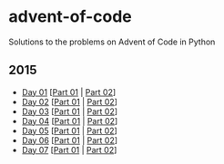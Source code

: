 # advent-of-code
Solutions to the problems on Advent of Code in Python

## 2015
- [Day 01](2015/day_01) [[Part 01](2015/day_01/day_01_solution_part_01.py) | [Part 02](2015/day_01/day_01_solution_part_02.py)]
- [Day 02](2015/day_02) [[Part 01](2015/day_02/day_02_solution_part_01.py) | [Part 02](2015/day_02/day_02_solution_part_02.py)]
- [Day 03](2015/day_03) [[Part 01](2015/day_03/day_03_solution_part_01.py) | [Part 02](2015/day_03/day_03_solution_part_02.py)]
- [Day 04](2015/day_04) [[Part 01](2015/day_04/day_04_solution_part_01.py) | [Part 02](2015/day_04/day_04_solution_part_02.py)]
- [Day 05](2015/day_05) [[Part 01](2015/day_05/day_05_solution_part_01.py) | [Part 02](2015/day_05/day_05_solution_part_02.py)]
- [Day 06](2015/day_06) [[Part 01](2015/day_06/day_06_solution_part_01.py) | [Part 02](2015/day_06/day_06_solution_part_02.py)]
- [Day 07](2015/day_07) [[Part 01](2015/day_07/day_07_solution_part_01.py) | [Part 02](2015/day_07/day_07_solution_part_02.py)]
<!--
- [Day 08](2015/day_08) [[Part 01](2015/day_08/day_08_solution_part_01.py) | [Part 02](2015/day_08/day_08_solution_part_02.py)]
- [Day 09](2015/day_09) [[Part 01](2015/day_09/day_09_solution_part_01.py) | [Part 02](2015/day_09/day_09_solution_part_02.py)]
- [Day 10](2015/day_10) [[Part 01](2015/day_10/day_10_solution_part_01.py) | [Part 02](2015/day_10/day_10_solution_part_02.py)]
- [Day 11](2015/day_11) [[Part 01](2015/day_11/day_11_solution_part_01.py) | [Part 02](2015/day_11/day_11_solution_part_02.py)]
- [Day 12](2015/day_12) [[Part 01](2015/day_12/day_12_solution_part_01.py) | [Part 02](2015/day_12/day_12_solution_part_02.py)]
- [Day 13](2015/day_13) [[Part 01](2015/day_13/day_13_solution_part_01.py) | [Part 02](2015/day_13/day_13_solution_part_02.py)]
- [Day 14](2015/day_14) [[Part 01](2015/day_14/day_14_solution_part_01.py) | [Part 02](2015/day_14/day_14_solution_part_02.py)]
- [Day 15](2015/day_15) [[Part 01](2015/day_15/day_15_solution_part_01.py) | [Part 02](2015/day_15/day_15_solution_part_02.py)]
- [Day 16](2015/day_16) [[Part 01](2015/day_16/day_16_solution_part_01.py) | [Part 02](2015/day_16/day_16_solution_part_02.py)]
- [Day 17](2015/day_17) [[Part 01](2015/day_17/day_17_solution_part_01.py) | [Part 02](2015/day_17/day_17_solution_part_02.py)]
- [Day 18](2015/day_18) [[Part 01](2015/day_18/day_18_solution_part_01.py) | [Part 02](2015/day_18/day_18_solution_part_02.py)]
- [Day 19](2015/day_19) [[Part 01](2015/day_19/day_19_solution_part_01.py) | [Part 02](2015/day_19/day_19_solution_part_02.py)]
- [Day 20](2015/day_20) [[Part 01](2015/day_20/day_20_solution_part_01.py) | [Part 02](2015/day_20/day_20_solution_part_02.py)]
- [Day 21](2015/day_21) [[Part 01](2015/day_21/day_21_solution_part_01.py) | [Part 02](2015/day_21/day_21_solution_part_02.py)]
- [Day 22](2015/day_22) [[Part 01](2015/day_22/day_22_solution_part_01.py) | [Part 02](2015/day_22/day_22_solution_part_02.py)]
- [Day 23](2015/day_23) [[Part 01](2015/day_23/day_23_solution_part_01.py) | [Part 02](2015/day_23/day_23_solution_part_02.py)]
- [Day 24](2015/day_24) [[Part 01](2015/day_24/day_24_solution_part_01.py) | [Part 02](2015/day_24/day_24_solution_part_02.py)]
- [Day 25](2015/day_25) [[Part 01](2015/day_25/day_25_solution_part_01.py) | [Part 02](2015/day_25/day_25_solution_part_02.py)]

## 2016
- [Day 01](2016/day_01) [[Part 01](2016/day_01/day_01_solution_part_01.py) | [Part 02](2016/day_01/day_01_solution_part_02.py)]
- [Day 02](2016/day_02) [[Part 01](2016/day_02/day_02_solution_part_01.py) | [Part 02](2016/day_02/day_02_solution_part_02.py)]
- [Day 03](2016/day_03) [[Part 01](2016/day_03/day_03_solution_part_01.py) | [Part 02](2016/day_03/day_03_solution_part_02.py)]
- [Day 04](2016/day_04) [[Part 01](2016/day_04/day_04_solution_part_01.py) | [Part 02](2016/day_04/day_04_solution_part_02.py)]
- [Day 05](2016/day_05) [[Part 01](2016/day_05/day_05_solution_part_01.py) | [Part 02](2016/day_05/day_05_solution_part_02.py)]
- [Day 06](2016/day_06) [[Part 01](2016/day_06/day_06_solution_part_01.py) | [Part 02](2016/day_06/day_06_solution_part_02.py)]
- [Day 07](2016/day_07) [[Part 01](2016/day_07/day_07_solution_part_01.py) | [Part 02](2016/day_07/day_07_solution_part_02.py)]
- [Day 08](2016/day_08) [[Part 01](2016/day_08/day_08_solution_part_01.py) | [Part 02](2016/day_08/day_08_solution_part_02.py)]
- [Day 09](2016/day_09) [[Part 01](2016/day_09/day_09_solution_part_01.py) | [Part 02](2016/day_09/day_09_solution_part_02.py)]
- [Day 10](2016/day_10) [[Part 01](2016/day_10/day_10_solution_part_01.py) | [Part 02](2016/day_10/day_10_solution_part_02.py)]
- [Day 11](2016/day_11) [[Part 01](2016/day_11/day_11_solution_part_01.py) | [Part 02](2016/day_11/day_11_solution_part_02.py)]
- [Day 12](2016/day_12) [[Part 01](2016/day_12/day_12_solution_part_01.py) | [Part 02](2016/day_12/day_12_solution_part_02.py)]
- [Day 13](2016/day_13) [[Part 01](2016/day_13/day_13_solution_part_01.py) | [Part 02](2016/day_13/day_13_solution_part_02.py)]
- [Day 14](2016/day_14) [[Part 01](2016/day_14/day_14_solution_part_01.py) | [Part 02](2016/day_14/day_14_solution_part_02.py)]
- [Day 15](2016/day_15) [[Part 01](2016/day_15/day_15_solution_part_01.py) | [Part 02](2016/day_15/day_15_solution_part_02.py)]
- [Day 16](2016/day_16) [[Part 01](2016/day_16/day_16_solution_part_01.py) | [Part 02](2016/day_16/day_16_solution_part_02.py)]
- [Day 17](2016/day_17) [[Part 01](2016/day_17/day_17_solution_part_01.py) | [Part 02](2016/day_17/day_17_solution_part_02.py)]
- [Day 18](2016/day_18) [[Part 01](2016/day_18/day_18_solution_part_01.py) | [Part 02](2016/day_18/day_18_solution_part_02.py)]
- [Day 19](2016/day_19) [[Part 01](2016/day_19/day_19_solution_part_01.py) | [Part 02](2016/day_19/day_19_solution_part_02.py)]
- [Day 20](2016/day_20) [[Part 01](2016/day_20/day_20_solution_part_01.py) | [Part 02](2016/day_20/day_20_solution_part_02.py)]
- [Day 21](2016/day_21) [[Part 01](2016/day_21/day_21_solution_part_01.py) | [Part 02](2016/day_21/day_21_solution_part_02.py)]
- [Day 22](2016/day_22) [[Part 01](2016/day_22/day_22_solution_part_01.py) | [Part 02](2016/day_22/day_22_solution_part_02.py)]
- [Day 23](2016/day_23) [[Part 01](2016/day_23/day_23_solution_part_01.py) | [Part 02](2016/day_23/day_23_solution_part_02.py)]
- [Day 24](2016/day_24) [[Part 01](2016/day_24/day_24_solution_part_01.py) | [Part 02](2016/day_24/day_24_solution_part_02.py)]
- [Day 25](2016/day_25) [[Part 01](2016/day_25/day_25_solution_part_01.py) | [Part 02](2016/day_25/day_25_solution_part_02.py)]

## 2017
- [Day 01](2017/day_01) [[Part 01](2017/day_01/day_01_solution_part_01.py) | [Part 02](2017/day_01/day_01_solution_part_02.py)]
- [Day 02](2017/day_02) [[Part 01](2017/day_02/day_02_solution_part_01.py) | [Part 02](2017/day_02/day_02_solution_part_02.py)]
- [Day 03](2017/day_03) [[Part 01](2017/day_03/day_03_solution_part_01.py) | [Part 02](2017/day_03/day_03_solution_part_02.py)]
- [Day 04](2017/day_04) [[Part 01](2017/day_04/day_04_solution_part_01.py) | [Part 02](2017/day_04/day_04_solution_part_02.py)]
- [Day 05](2017/day_05) [[Part 01](2017/day_05/day_05_solution_part_01.py) | [Part 02](2017/day_05/day_05_solution_part_02.py)]
- [Day 06](2017/day_06) [[Part 01](2017/day_06/day_06_solution_part_01.py) | [Part 02](2017/day_06/day_06_solution_part_02.py)]
- [Day 07](2017/day_07) [[Part 01](2017/day_07/day_07_solution_part_01.py) | [Part 02](2017/day_07/day_07_solution_part_02.py)]
- [Day 08](2017/day_08) [[Part 01](2017/day_08/day_08_solution_part_01.py) | [Part 02](2017/day_08/day_08_solution_part_02.py)]
- [Day 09](2017/day_09) [[Part 01](2017/day_09/day_09_solution_part_01.py) | [Part 02](2017/day_09/day_09_solution_part_02.py)]
- [Day 10](2017/day_10) [[Part 01](2017/day_10/day_10_solution_part_01.py) | [Part 02](2017/day_10/day_10_solution_part_02.py)]
- [Day 11](2017/day_11) [[Part 01](2017/day_11/day_11_solution_part_01.py) | [Part 02](2017/day_11/day_11_solution_part_02.py)]
- [Day 12](2017/day_12) [[Part 01](2017/day_12/day_12_solution_part_01.py) | [Part 02](2017/day_12/day_12_solution_part_02.py)]
- [Day 13](2017/day_13) [[Part 01](2017/day_13/day_13_solution_part_01.py) | [Part 02](2017/day_13/day_13_solution_part_02.py)]
- [Day 14](2017/day_14) [[Part 01](2017/day_14/day_14_solution_part_01.py) | [Part 02](2017/day_14/day_14_solution_part_02.py)]
- [Day 15](2017/day_15) [[Part 01](2017/day_15/day_15_solution_part_01.py) | [Part 02](2017/day_15/day_15_solution_part_02.py)]
- [Day 16](2017/day_16) [[Part 01](2017/day_16/day_16_solution_part_01.py) | [Part 02](2017/day_16/day_16_solution_part_02.py)]
- [Day 17](2017/day_17) [[Part 01](2017/day_17/day_17_solution_part_01.py) | [Part 02](2017/day_17/day_17_solution_part_02.py)]
- [Day 18](2017/day_18) [[Part 01](2017/day_18/day_18_solution_part_01.py) | [Part 02](2017/day_18/day_18_solution_part_02.py)]
- [Day 19](2017/day_19) [[Part 01](2017/day_19/day_19_solution_part_01.py) | [Part 02](2017/day_19/day_19_solution_part_02.py)]
- [Day 20](2017/day_20) [[Part 01](2017/day_20/day_20_solution_part_01.py) | [Part 02](2017/day_20/day_20_solution_part_02.py)]
- [Day 21](2017/day_21) [[Part 01](2017/day_21/day_21_solution_part_01.py) | [Part 02](2017/day_21/day_21_solution_part_02.py)]
- [Day 22](2017/day_22) [[Part 01](2017/day_22/day_22_solution_part_01.py) | [Part 02](2017/day_22/day_22_solution_part_02.py)]
- [Day 23](2017/day_23) [[Part 01](2017/day_23/day_23_solution_part_01.py) | [Part 02](2017/day_23/day_23_solution_part_02.py)]
- [Day 24](2017/day_24) [[Part 01](2017/day_24/day_24_solution_part_01.py) | [Part 02](2017/day_24/day_24_solution_part_02.py)]
- [Day 25](2017/day_25) [[Part 01](2017/day_25/day_25_solution_part_01.py) | [Part 02](2017/day_25/day_25_solution_part_02.py)]

## 2018
- [Day 01](2018/day_01) [[Part 01](2018/day_01/day_01_solution_part_01.py) | [Part 02](2018/day_01/day_01_solution_part_02.py)]
- [Day 02](2018/day_02) [[Part 01](2018/day_02/day_02_solution_part_01.py) | [Part 02](2018/day_02/day_02_solution_part_02.py)]
- [Day 03](2018/day_03) [[Part 01](2018/day_03/day_03_solution_part_01.py) | [Part 02](2018/day_03/day_03_solution_part_02.py)]
- [Day 04](2018/day_04) [[Part 01](2018/day_04/day_04_solution_part_01.py) | [Part 02](2018/day_04/day_04_solution_part_02.py)]
- [Day 05](2018/day_05) [[Part 01](2018/day_05/day_05_solution_part_01.py) | [Part 02](2018/day_05/day_05_solution_part_02.py)]
- [Day 06](2018/day_06) [[Part 01](2018/day_06/day_06_solution_part_01.py) | [Part 02](2018/day_06/day_06_solution_part_02.py)]
- [Day 07](2018/day_07) [[Part 01](2018/day_07/day_07_solution_part_01.py) | [Part 02](2018/day_07/day_07_solution_part_02.py)]
- [Day 08](2018/day_08) [[Part 01](2018/day_08/day_08_solution_part_01.py) | [Part 02](2018/day_08/day_08_solution_part_02.py)]
- [Day 09](2018/day_09) [[Part 01](2018/day_09/day_09_solution_part_01.py) | [Part 02](2018/day_09/day_09_solution_part_02.py)]
- [Day 10](2018/day_10) [[Part 01](2018/day_10/day_10_solution_part_01.py) | [Part 02](2018/day_10/day_10_solution_part_02.py)]
- [Day 11](2018/day_11) [[Part 01](2018/day_11/day_11_solution_part_01.py) | [Part 02](2018/day_11/day_11_solution_part_02.py)]
- [Day 12](2018/day_12) [[Part 01](2018/day_12/day_12_solution_part_01.py) | [Part 02](2018/day_12/day_12_solution_part_02.py)]
- [Day 13](2018/day_13) [[Part 01](2018/day_13/day_13_solution_part_01.py) | [Part 02](2018/day_13/day_13_solution_part_02.py)]
- [Day 14](2018/day_14) [[Part 01](2018/day_14/day_14_solution_part_01.py) | [Part 02](2018/day_14/day_14_solution_part_02.py)]
- [Day 15](2018/day_15) [[Part 01](2018/day_15/day_15_solution_part_01.py) | [Part 02](2018/day_15/day_15_solution_part_02.py)]
- [Day 16](2018/day_16) [[Part 01](2018/day_16/day_16_solution_part_01.py) | [Part 02](2018/day_16/day_16_solution_part_02.py)]
- [Day 17](2018/day_17) [[Part 01](2018/day_17/day_17_solution_part_01.py) | [Part 02](2018/day_17/day_17_solution_part_02.py)]
- [Day 18](2018/day_18) [[Part 01](2018/day_18/day_18_solution_part_01.py) | [Part 02](2018/day_18/day_18_solution_part_02.py)]
- [Day 19](2018/day_19) [[Part 01](2018/day_19/day_19_solution_part_01.py) | [Part 02](2018/day_19/day_19_solution_part_02.py)]
- [Day 20](2018/day_20) [[Part 01](2018/day_20/day_20_solution_part_01.py) | [Part 02](2018/day_20/day_20_solution_part_02.py)]
- [Day 21](2018/day_21) [[Part 01](2018/day_21/day_21_solution_part_01.py) | [Part 02](2018/day_21/day_21_solution_part_02.py)]
- [Day 22](2018/day_22) [[Part 01](2018/day_22/day_22_solution_part_01.py) | [Part 02](2018/day_22/day_22_solution_part_02.py)]
- [Day 23](2018/day_23) [[Part 01](2018/day_23/day_23_solution_part_01.py) | [Part 02](2018/day_23/day_23_solution_part_02.py)]
- [Day 24](2018/day_24) [[Part 01](2018/day_24/day_24_solution_part_01.py) | [Part 02](2018/day_24/day_24_solution_part_02.py)]
- [Day 25](2018/day_25) [[Part 01](2018/day_25/day_25_solution_part_01.py) | [Part 02](2018/day_25/day_25_solution_part_02.py)]

## 2019
- [Day 01](2019/day_01) [[Part 01](2019/day_01/day_01_solution_part_01.py) | [Part 02](2019/day_01/day_01_solution_part_02.py)]
- [Day 02](2019/day_02) [[Part 01](2019/day_02/day_02_solution_part_01.py) | [Part 02](2019/day_02/day_02_solution_part_02.py)]
- [Day 03](2019/day_03) [[Part 01](2019/day_03/day_03_solution_part_01.py) | [Part 02](2019/day_03/day_03_solution_part_02.py)]
- [Day 04](2019/day_04) [[Part 01](2019/day_04/day_04_solution_part_01.py) | [Part 02](2019/day_04/day_04_solution_part_02.py)]
- [Day 05](2019/day_05) [[Part 01](2019/day_05/day_05_solution_part_01.py) | [Part 02](2019/day_05/day_05_solution_part_02.py)]
- [Day 06](2019/day_06) [[Part 01](2019/day_06/day_06_solution_part_01.py) | [Part 02](2019/day_06/day_06_solution_part_02.py)]
- [Day 07](2019/day_07) [[Part 01](2019/day_07/day_07_solution_part_01.py) | [Part 02](2019/day_07/day_07_solution_part_02.py)]
- [Day 08](2019/day_08) [[Part 01](2019/day_08/day_08_solution_part_01.py) | [Part 02](2019/day_08/day_08_solution_part_02.py)]
- [Day 09](2019/day_09) [[Part 01](2019/day_09/day_09_solution_part_01.py) | [Part 02](2019/day_09/day_09_solution_part_02.py)]
- [Day 10](2019/day_10) [[Part 01](2019/day_10/day_10_solution_part_01.py) | [Part 02](2019/day_10/day_10_solution_part_02.py)]
- [Day 11](2019/day_11) [[Part 01](2019/day_11/day_11_solution_part_01.py) | [Part 02](2019/day_11/day_11_solution_part_02.py)]
- [Day 12](2019/day_12) [[Part 01](2019/day_12/day_12_solution_part_01.py) | [Part 02](2019/day_12/day_12_solution_part_02.py)]
- [Day 13](2019/day_13) [[Part 01](2019/day_13/day_13_solution_part_01.py) | [Part 02](2019/day_13/day_13_solution_part_02.py)]
- [Day 14](2019/day_14) [[Part 01](2019/day_14/day_14_solution_part_01.py) | [Part 02](2019/day_14/day_14_solution_part_02.py)]
- [Day 15](2019/day_15) [[Part 01](2019/day_15/day_15_solution_part_01.py) | [Part 02](2019/day_15/day_15_solution_part_02.py)]
- [Day 16](2019/day_16) [[Part 01](2019/day_16/day_16_solution_part_01.py) | [Part 02](2019/day_16/day_16_solution_part_02.py)]
- [Day 17](2019/day_17) [[Part 01](2019/day_17/day_17_solution_part_01.py) | [Part 02](2019/day_17/day_17_solution_part_02.py)]
- [Day 18](2019/day_18) [[Part 01](2019/day_18/day_18_solution_part_01.py) | [Part 02](2019/day_18/day_18_solution_part_02.py)]
- [Day 19](2019/day_19) [[Part 01](2019/day_19/day_19_solution_part_01.py) | [Part 02](2019/day_19/day_19_solution_part_02.py)]
- [Day 20](2019/day_20) [[Part 01](2019/day_20/day_20_solution_part_01.py) | [Part 02](2019/day_20/day_20_solution_part_02.py)]
- [Day 21](2019/day_21) [[Part 01](2019/day_21/day_21_solution_part_01.py) | [Part 02](2019/day_21/day_21_solution_part_02.py)]
- [Day 22](2019/day_22) [[Part 01](2019/day_22/day_22_solution_part_01.py) | [Part 02](2019/day_22/day_22_solution_part_02.py)]
- [Day 23](2019/day_23) [[Part 01](2019/day_23/day_23_solution_part_01.py) | [Part 02](2019/day_23/day_23_solution_part_02.py)]
- [Day 24](2019/day_24) [[Part 01](2019/day_24/day_24_solution_part_01.py) | [Part 02](2019/day_24/day_24_solution_part_02.py)]
- [Day 25](2019/day_25) [[Part 01](2019/day_25/day_25_solution_part_01.py) | [Part 02](2019/day_25/day_25_solution_part_02.py)]

## 2020
- [Day 01](2020/day_01) [[Part 01](2020/day_01/day_01_solution_part_01.py) | [Part 02](2020/day_01/day_01_solution_part_02.py)]
- [Day 02](2020/day_02) [[Part 01](2020/day_02/day_02_solution_part_01.py) | [Part 02](2020/day_02/day_02_solution_part_02.py)]
- [Day 03](2020/day_03) [[Part 01](2020/day_03/day_03_solution_part_01.py) | [Part 02](2020/day_03/day_03_solution_part_02.py)]
- [Day 04](2020/day_04) [[Part 01](2020/day_04/day_04_solution_part_01.py) | [Part 02](2020/day_04/day_04_solution_part_02.py)]
- [Day 05](2020/day_05) [[Part 01](2020/day_05/day_05_solution_part_01.py) | [Part 02](2020/day_05/day_05_solution_part_02.py)]
- [Day 06](2020/day_06) [[Part 01](2020/day_06/day_06_solution_part_01.py) | [Part 02](2020/day_06/day_06_solution_part_02.py)]
- [Day 07](2020/day_07) [[Part 01](2020/day_07/day_07_solution_part_01.py) | [Part 02](2020/day_07/day_07_solution_part_02.py)]
- [Day 08](2020/day_08) [[Part 01](2020/day_08/day_08_solution_part_01.py) | [Part 02](2020/day_08/day_08_solution_part_02.py)]
- [Day 09](2020/day_09) [[Part 01](2020/day_09/day_09_solution_part_01.py) | [Part 02](2020/day_09/day_09_solution_part_02.py)]
- [Day 10](2020/day_10) [[Part 01](2020/day_10/day_10_solution_part_01.py) | [Part 02](2020/day_10/day_10_solution_part_02.py)]
- [Day 11](2020/day_11) [[Part 01](2020/day_11/day_11_solution_part_01.py) | [Part 02](2020/day_11/day_11_solution_part_02.py)]
- [Day 12](2020/day_12) [[Part 01](2020/day_12/day_12_solution_part_01.py) | [Part 02](2020/day_12/day_12_solution_part_02.py)]
- [Day 13](2020/day_13) [[Part 01](2020/day_13/day_13_solution_part_01.py) | [Part 02](2020/day_13/day_13_solution_part_02.py)]
- [Day 14](2020/day_14) [[Part 01](2020/day_14/day_14_solution_part_01.py) | [Part 02](2020/day_14/day_14_solution_part_02.py)]
- [Day 15](2020/day_15) [[Part 01](2020/day_15/day_15_solution_part_01.py) | [Part 02](2020/day_15/day_15_solution_part_02.py)]
- [Day 16](2020/day_16) [[Part 01](2020/day_16/day_16_solution_part_01.py) | [Part 02](2020/day_16/day_16_solution_part_02.py)]
- [Day 17](2020/day_17) [[Part 01](2020/day_17/day_17_solution_part_01.py) | [Part 02](2020/day_17/day_17_solution_part_02.py)]
- [Day 18](2020/day_18) [[Part 01](2020/day_18/day_18_solution_part_01.py) | [Part 02](2020/day_18/day_18_solution_part_02.py)]
- [Day 19](2020/day_19) [[Part 01](2020/day_19/day_19_solution_part_01.py) | [Part 02](2020/day_19/day_19_solution_part_02.py)]
- [Day 20](2020/day_20) [[Part 01](2020/day_20/day_20_solution_part_01.py) | [Part 02](2020/day_20/day_20_solution_part_02.py)]
- [Day 21](2020/day_21) [[Part 01](2020/day_21/day_21_solution_part_01.py) | [Part 02](2020/day_21/day_21_solution_part_02.py)]
- [Day 22](2020/day_22) [[Part 01](2020/day_22/day_22_solution_part_01.py) | [Part 02](2020/day_22/day_22_solution_part_02.py)]
- [Day 23](2020/day_23) [[Part 01](2020/day_23/day_23_solution_part_01.py) | [Part 02](2020/day_23/day_23_solution_part_02.py)]
- [Day 24](2020/day_24) [[Part 01](2020/day_24/day_24_solution_part_01.py) | [Part 02](2020/day_24/day_24_solution_part_02.py)]
- [Day 25](2020/day_25) [[Part 01](2020/day_25/day_25_solution_part_01.py) | [Part 02](2020/day_25/day_25_solution_part_02.py)]

## 2021
- [Day 01](2021/day_01) [[Part 01](2021/day_01/day_01_solution_part_01.py) | [Part 02](2021/day_01/day_01_solution_part_02.py)]
- [Day 02](2021/day_02) [[Part 01](2021/day_02/day_02_solution_part_01.py) | [Part 02](2021/day_02/day_02_solution_part_02.py)]
- [Day 03](2021/day_03) [[Part 01](2021/day_03/day_03_solution_part_01.py) | [Part 02](2021/day_03/day_03_solution_part_02.py)]
- [Day 04](2021/day_04) [[Part 01](2021/day_04/day_04_solution_part_01.py) | [Part 02](2021/day_04/day_04_solution_part_02.py)]
- [Day 05](2021/day_05) [[Part 01](2021/day_05/day_05_solution_part_01.py) | [Part 02](2021/day_05/day_05_solution_part_02.py)]
- [Day 06](2021/day_06) [[Part 01](2021/day_06/day_06_solution_part_01.py) | [Part 02](2021/day_06/day_06_solution_part_02.py)]
- [Day 07](2021/day_07) [[Part 01](2021/day_07/day_07_solution_part_01.py) | [Part 02](2021/day_07/day_07_solution_part_02.py)]
- [Day 08](2021/day_08) [[Part 01](2021/day_08/day_08_solution_part_01.py) | [Part 02](2021/day_08/day_08_solution_part_02.py)]
- [Day 09](2021/day_09) [[Part 01](2021/day_09/day_09_solution_part_01.py) | [Part 02](2021/day_09/day_09_solution_part_02.py)]
- [Day 10](2021/day_10) [[Part 01](2021/day_10/day_10_solution_part_01.py) | [Part 02](2021/day_10/day_10_solution_part_02.py)]
- [Day 11](2021/day_11) [[Part 01](2021/day_11/day_11_solution_part_01.py) | [Part 02](2021/day_11/day_11_solution_part_02.py)]
- [Day 12](2021/day_12) [[Part 01](2021/day_12/day_12_solution_part_01.py) | [Part 02](2021/day_12/day_12_solution_part_02.py)]
- [Day 13](2021/day_13) [[Part 01](2021/day_13/day_13_solution_part_01.py) | [Part 02](2021/day_13/day_13_solution_part_02.py)]
- [Day 14](2021/day_14) [[Part 01](2021/day_14/day_14_solution_part_01.py) | [Part 02](2021/day_14/day_14_solution_part_02.py)]
- [Day 15](2021/day_15) [[Part 01](2021/day_15/day_15_solution_part_01.py) | [Part 02](2021/day_15/day_15_solution_part_02.py)]
- [Day 16](2021/day_16) [[Part 01](2021/day_16/day_16_solution_part_01.py) | [Part 02](2021/day_16/day_16_solution_part_02.py)]
- [Day 17](2021/day_17) [[Part 01](2021/day_17/day_17_solution_part_01.py) | [Part 02](2021/day_17/day_17_solution_part_02.py)]
- [Day 18](2021/day_18) [[Part 01](2021/day_18/day_18_solution_part_01.py) | [Part 02](2021/day_18/day_18_solution_part_02.py)]
- [Day 19](2021/day_19) [[Part 01](2021/day_19/day_19_solution_part_01.py) | [Part 02](2021/day_19/day_19_solution_part_02.py)]
- [Day 20](2021/day_20) [[Part 01](2021/day_20/day_20_solution_part_01.py) | [Part 02](2021/day_20/day_20_solution_part_02.py)]
- [Day 21](2021/day_21) [[Part 01](2021/day_21/day_21_solution_part_01.py) | [Part 02](2021/day_21/day_21_solution_part_02.py)]
- [Day 22](2021/day_22) [[Part 01](2021/day_22/day_22_solution_part_01.py) | [Part 02](2021/day_22/day_22_solution_part_02.py)]
- [Day 23](2021/day_23) [[Part 01](2021/day_23/day_23_solution_part_01.py) | [Part 02](2021/day_23/day_23_solution_part_02.py)]
- [Day 24](2021/day_24) [[Part 01](2021/day_24/day_24_solution_part_01.py) | [Part 02](2021/day_24/day_24_solution_part_02.py)]
- [Day 25](2021/day_25) [[Part 01](2021/day_25/day_25_solution_part_01.py) | [Part 02](2021/day_25/day_25_solution_part_02.py)]
-->
